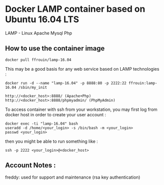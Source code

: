 # Docker LAMP container based on Ubuntu 16.04 LTS

LAMP - Linux Apache Mysql Php

## How to use the container image

	docker pull ffrouin/lamp-16.04

This may be a good basis for any web service based on LAMP technologies :

	docker run -d --name "lamp-16.04" -p 8888:80 -p 2222:22 ffrouin:lamp-16.04 /sbin/my_init

	http://<docker_host>:8888/ (Apache+Php)
	http://<docker_host>:8888/phpmyadmin/ (PhpMyAdmin)

To access container with ssh from your workstation, you may first log from docker host in order to create your user account :

	docker exec -ti "lamp-16.04" bash
	useradd -d /home/<your_login> -s /bin/bash -m <your_login>
	passwd <your_login>

then you might be able to run something like :

	ssh -p 2222 <your_login>@<docker_host>

## Account Notes :
freddy: used for support and maintenance (rsa key authentication)

